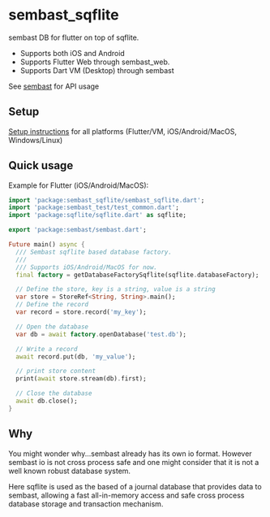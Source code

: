 # sembast_sqflite

sembast DB for flutter on top of sqflite.

* Supports both iOS and Android
* Supports Flutter Web through sembast_web.
* Supports Dart VM (Desktop) through sembast

See [sembast](https://github.com/tekartik/sembast.dart) for API usage

## Setup

[Setup instructions](https://github.com/tekartik/sembast_sqflite/tree/master/sembast_sqflite/doc/setup.md) for all 
platforms (Flutter/VM, iOS/Android/MacOS, Windows/Linux)

## Quick usage

Example for Flutter (iOS/Android/MacOS):

```dart
import 'package:sembast_sqflite/sembast_sqflite.dart';
import 'package:sembast_test/test_common.dart';
import 'package:sqflite/sqflite.dart' as sqflite;

export 'package:sembast/sembast.dart';

Future main() async {
  /// Sembast sqflite based database factory.
  ///
  /// Supports iOS/Android/MacOS for now.
  final factory = getDatabaseFactorySqflite(sqflite.databaseFactory);

  // Define the store, key is a string, value is a string
  var store = StoreRef<String, String>.main();
  // Define the record
  var record = store.record('my_key');

  // Open the database
  var db = await factory.openDatabase('test.db');

  // Write a record
  await record.put(db, 'my_value');

  // print store content
  print(await store.stream(db).first);

  // Close the database
  await db.close();
}
```

## Why

You might wonder why...sembast already has its own io format. However sembast io is not cross process safe and one
might consider that it is not a well known robust database system.

Here sqflite is used as the based of a journal database that provides data to sembast, allowing a fast all-in-memory 
access and safe cross process database storage and transaction mechanism.

